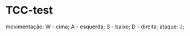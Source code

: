 # TCC-test

movimentação: W - cima;
              A - esquerda;
              S - baixo;
              D - direita;
ataque: J;
